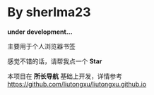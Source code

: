 # By sherlma23
**under development...**

主要用于个人浏览器书签

感觉不错的话，请帮我点一个 **Star**

本项目在 **所长导航** 基础上开发，详情参考 https://github.com/liutongxu/liutongxu.github.io

